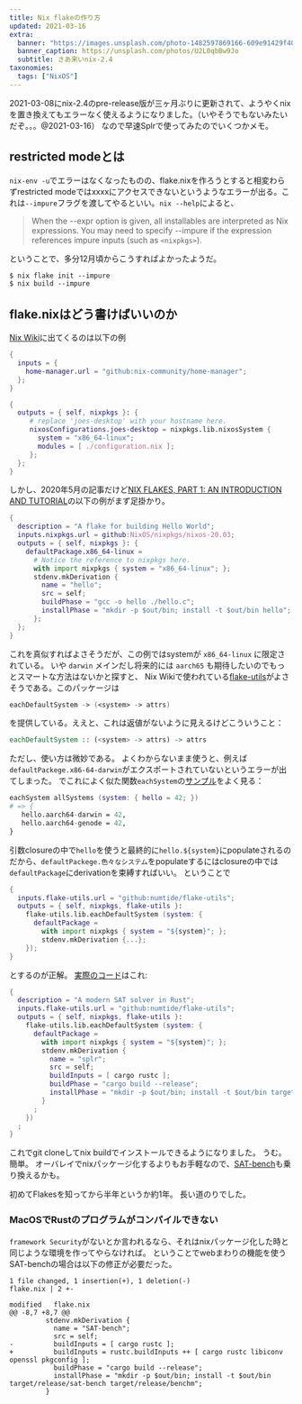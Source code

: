 ```yaml
---
title: Nix flakeの作り方
updated: 2021-03-16
extra:
  banner: "https://images.unsplash.com/photo-1482597869166-609e91429f40?ixlib=rb-1.2.1&ixid=MXwxMjA3fDB8MHxwaG90by1wYWdlfHx8fGVufDB8fHw%3D&auto=format&fit=crop&w=2400"
  banner_caption: https://unsplash.com/photos/U2L0qbBw9Jo
  subtitle: さあ来いnix-2.4
taxonomies:
  tags: ["NixOS"]
---
```


2021-03-08にnix-2.4のpre-release版が三ヶ月ぶりに更新されて、ようやくnixを置き換えてもエラーなく使えるようになりました。（いやそうでもないみたいだぞ。。。@2021-03-16）
なので早速Splrで使ってみたのでいくつかメモ。

## restricted modeとは

`nix-env -u`でエラーはなくなったものの、flake.nixを作ろうとすると相変わらずrestricted modeではxxxxにアクセスできないというようなエラーが出る。これは`--impure`フラグを渡してやるといい。`nix --help`によると、

> When the --expr option is given, all installables are interpreted as Nix expressions.
> You may need to specify --impure if the expression references impure inputs (such as `<nixpkgs>`).

ということで、多分12月頃からこうすればよかったようだ。

```txt
$ nix flake init --impure
$ nix build --impure
```

## flake.nixはどう書けばいいのか

[Nix Wiki](https://nixos.wiki/wiki/Flakes)に出てくるのは以下の例

```nix
{
  inputs = {
    home-manager.url = "github:nix-community/home-manager";
  };
}
```

```nix
{
  outputs = { self, nixpkgs }: {
     # replace 'joes-desktop' with your hostname here.
     nixosConfigurations.joes-desktop = nixpkgs.lib.nixosSystem {
       system = "x86_64-linux";
       modules = [ ./configuration.nix ];
     };
  };
}
```

しかし、2020年5月の記事だけど[NIX FLAKES, PART 1: AN INTRODUCTION AND TUTORIAL](https://www.tweag.io/blog/2020-05-25-flakes/)の以下の例がまず足掛かり。

```nix
{
  description = "A flake for building Hello World";
  inputs.nixpkgs.url = github:NixOS/nixpkgs/nixos-20.03;
  outputs = { self, nixpkgs }: {
    defaultPackage.x86_64-linux =
      # Notice the reference to nixpkgs here.
      with import nixpkgs { system = "x86_64-linux"; };
      stdenv.mkDerivation {
        name = "hello";
        src = self;
        buildPhase = "gcc -o hello ./hello.c";
        installPhase = "mkdir -p $out/bin; install -t $out/bin hello";
      };
  };
}
```

これを真似すればよさそうだが、この例ではsystemが `x86_64-linux` に限定されている。
いや `darwin` メインだし将来的には `aarch65` も期待したいのでもっとスマートな方法はないかと探すと、
Nix Wikiで使われている[flake-utils](https://github.com/numtide/flake-utils)がよさそうである。このパッケージは

```nix
eachDefaultSystem -> (<system> -> attrs)
```

を提供している。ええと、これは返値がないように見えるけどこういうこと：

```haskell
eachDefaultSystem :: (<system> -> attrs) -> attrs
```

ただし、使い方は微妙である。
よくわからないまま使うと、例えば`defaultPackege.x86-64-darwin`がエクスポートされていないというエラーが出てしまった。
でこれによく似た関数`eachSystem`の[サンプル](https://github.com/numtide/flake-utils#user-content-eachsystem---system---system---attrs)をよく見る：

```nix
eachSystem allSystems (system: { hello = 42; })
# => {
   hello.aarch64-darwin = 42,
   hello.aarch64-genode = 42,
}
```

引数closureの中で`hello`を使うと最終的に`hello.${system}`にpopulateされるのだから、`defaultPackege.色々なシステム`をpopulateするにはclosureの中では`defaultPackage`にderivationを束縛すればいい。
ということで

```nix
{
  inputs.flake-utils.url = "github:numtide/flake-utils";
  outputs = { self, nixpkgs, flake-utils }:
    flake-utils.lib.eachDefaultSystem (system: {
      defaultPackage =
        with import nixpkgs { system = "${system}"; };
        stdenv.mkDerivation {...};
    });
}
```

とするのが正解。
[実際のコード](https://github.com/shnarazk/splr/blob/f34a664f0f031a9ffe0c4c63558f33ab6b90eec1/flake.nix)はこれ:

```nix
{
  description = "A modern SAT solver in Rust";
  inputs.flake-utils.url = "github:numtide/flake-utils";
  outputs = { self, nixpkgs, flake-utils }:
    flake-utils.lib.eachDefaultSystem (system: {
      defaultPackage =
        with import nixpkgs { system = "${system}"; };
        stdenv.mkDerivation {
          name = "splr";
          src = self;
          buildInputs = [ cargo rustc ];
          buildPhase = "cargo build --release";
          installPhase = "mkdir -p $out/bin; install -t $out/bin target/release/splr target/release/dmcr";
        }
      ;
    })
  ;
}
```

これでgit cloneしてnix buildでインストールできるようになりました。
うむ。簡単。
オーバレイでnixパッケージ化するよりもお手軽なので、[SAT-bench](https://github.com/shnarazk/SAT-bench)も乗り換えるかも。

初めてFlakesを知ってから半年というか約1年。
長い道のりでした。

### MacOSでRustのプログラムがコンパイルできない

`framework Security`がないとか言われるなら、それはnixパッケージ化した時と同じような環境を作ってやらなければ。
ということでwebまわりの機能を使うSAT-benchの場合は以下の修正が必要だった。

```
1 file changed, 1 insertion(+), 1 deletion(-)
flake.nix | 2 +-

modified   flake.nix
@@ -8,7 +8,7 @@
         stdenv.mkDerivation {
           name = "SAT-bench";
           src = self;
-          buildInputs = [ cargo rustc ];
+          buildInputs = rustc.buildInputs ++ [ cargo rustc libiconv openssl pkgconfig ];
           buildPhase = "cargo build --release";
           installPhase = "mkdir -p $out/bin; install -t $out/bin target/release/sat-bench target/release/benchm";
         }
```
